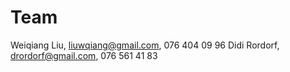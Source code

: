 # Team


Weiqiang Liu, liuwqiang@gmail.com, 076 404 09 96
Didi Rordorf, drordorf@gmail.com, 076 561 41 83
